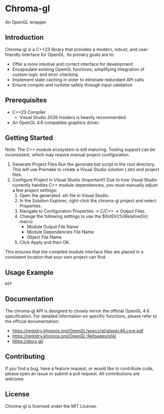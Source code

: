 # Chroma-gl
An OpenGL wrapper

## Introduction
Chroma-gl is a C++23 library that provides a modern, robust, and user-friendly interface for OpenGL.
Its primary goals are to:
* Offer a more intuitive and correct interface for development
* Encapsulate existing OpenGL functions, simplifying integration of custom logic and error checking
* Implement state caching in order to eliminate redundant API calls
* Ensure compile-and runtime safety through input validation

## Prerequisites
* C++23 Compiler
  * Visual Studio 2026 Insiders is heavily recommended.
* An OpenGL 4.6 compatible graphics driver.

## Getting Started
Note: The C++ module ecosystem is still maturing. Tooling support can be inconsistent, which may require manual project configuration.

1. Generate Project Files
Run the generate.bat script in the root directory. This will use Premake to create a Visual Studio solution (.sln) and project files.
2. Configure Project in Visual Studio (Important!)
Due to how Visual Studio currently handles C++ module dependencies, you must manually adjust a few project settings:
   1. Open the generated .sln file in Visual Studio.
   2. In the Solution Explorer, right-click the chroma-gl project and select Properties.
   3. Navigate to Configuration Properties -> C/C++ -> Output Files.
   4. Change the following settings to use the $(IntDir)%(RelativeDir) macro:
      * Module Output File Name
      * Module Dependencies File Name
      * Object File Name
   5. Click Apply and then OK.

This ensures that the compiled module interface files are placed in a consistent location that your own project can find.

## Usage Example
```cpp
WIP
```

## Documentation
The chroma-gl API is designed to closely mirror the official OpenGL 4.6 specification. For detailed information on specific functions, please refer to the official documentation:
* https://registry.khronos.org/OpenGL/specs/gl/glspec46.core.pdf
* https://registry.khronos.org/OpenGL-Refpages/gl4/
* https://docs.gl/

## Contributing
If you find a bug, have a feature request, or would like to contribute code, please open an issue or submit a pull request. All contributions are welcome.

## License
Chroma-gl is licensed under the MIT License.
